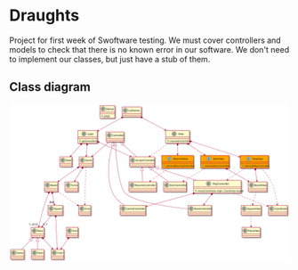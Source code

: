 # Draughts
Project for first week of Swoftware testing. We must cover controllers and models to check that there is no known error in our software. We don't need to implement our classes, but just have a stub of them.

## Class diagram
<img src="./doc/classDiagram.svg">
